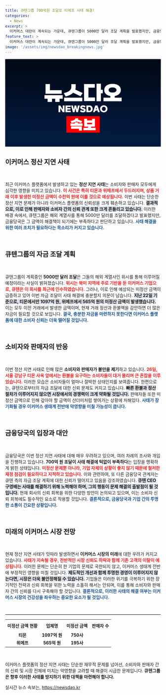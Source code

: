 ```yaml
---
title: 큐텐그룹 700억원 조달로 티메프 사태 해결!
categories:
  - News
excerpt: >
  이커머스 대란이 계속되는 가운데, 큐텐그룹이 5000만 달러 조달 계획을 발표했지만, 금융당국은 미정산 금액이 수천억 원에 달한다며 우려를 표하고 있다. 소비자 환불 요청으로 북새통을 이룬 티몬 앞에서 사태 해결에는 한계가 있는 상황!
feature_text: >
  이커머스 대란이 계속되는 가운데, 큐텐그룹이 5000만 달러 조달 계획을 발표했지만, 금융당국은 미정산 금액이 수천억 원에 달한다며 우려를 표하고 있다. 소비자 환불 요청으로 북새통을 이룬 티몬 앞에서 사태 해결에는 한계가 있는 상황!
image: '/assets/img/newsdao_breakingnews.jpg'
---
```


<p><img src="/assets/img/newsdao_breakingnews.jpg" alt="implanttips 속보" /></p>

<h2 data-ke-size="size26">이커머스 정산 지연 사태</h2>

<p data-ke-size="size16">&nbsp;</p> 

<p>최근 이커머스 플랫폼에서 발생하고 있는 <b>정산 지연 사태</b>는 소비자와 판매자 모두에게 심각한 영향을 미치고 있습니다. <b><span style="color: #ee2323;">이 사건은 특히 티몬과 위메프에서 두드러지며, 상품 거래 이후 발생한 미정산 금액이 수천억 원에 이를 것으로 예상됩니다.</span></b> 이번 사태는 단순한 정산 지연 문제가 아니라 이커머스 플랫폼의 신뢰성을 크게 훼손하고 있습니다. <b><span style="background-color: #21538527;">결과적으로, 이로 인해 판매자와 소비자 간의 신뢰 관계 또한 크게 흔들리고 있습니다.</span></b> 이러한 배경 속에서, 큐텐그룹은 해외 계열사를 통해 5000만 달러를 조달하겠다고 발표했지만, 금융당국은 그 금액이 해결책이 되기에는 부족하다고 판단하고 있습니다. <b><span style="color: #1a5490;">사태 해결을 위한 여러 조치가 필요하다는 목소리가 커지고 있습니다.</span></b></p>

<p data-ke-size="size16">&nbsp;</p> 

<h2 data-ke-size="size26">큐텐그룹의 자금 조달 계획</h2>

<p data-ke-size="size16">&nbsp;</p>

<p>큐텐그룹이 계획중인 <b>5000만 달러 조달</b>은 그들의 해외 계열사인 위시를 통해 이루어질 예정이라는 사실이 밝혀졌습니다. <b><span style="color: #ee2323;">위시는 북미 지역에 주로 기반을 둔 이커머스 기업으로, 큐텐은 이 회사를 최근에 인수하였습니다.</span></b> 그러나, 이로 인해 예상되는 미정산 금액이 급증하고 있어 이번 자금 조달이 사태 해결에 충분할지 의문이 남습니다. <b><span style="background-color: #21538527;">지난 22일 기준으로, 티몬에서만 1097억 원, 위메프에서 565억 원의 미정산 금액이 발생했습니다.</span></b> 이는 모두 이전 거래에서 발생한 금액이며, 현재 거래 정산과 환불액을 감안하면 더 많은 자금이 필요할 것으로 보입니다. <b><span style="color: #1a5490;">결국, 충분한 자금을 마련하지 못한다면 이커머스 플랫폼에 대한 소비자 신뢰는 더욱 떨어질 것입니다.</span></b></p>

<p data-ke-size="size16">&nbsp;</p> 

<h2 data-ke-size="size26">소비자와 판매자의 반응</h2>

<p data-ke-size="size16">&nbsp;</p>

<p>이번 정산 지연 사태로 인해 많은 <b>소비자와 판매자가 불만을 제기</b>하고 있습니다. <b><span style="color: #ee2323;">26일, 서울 강남구 티몬 사옥 앞에서는 환불을 요구하는 소비자들이 대거 몰리며 큰 혼잡을 이루었습니다.</span></b> 이러한 모습은 소비자들이 얼마나 절박한 상태인지를 보여줍니다. 한편으로는, 큐텐으로부터의 자금 조달에 대한 신뢰 문제도 커지고 있습니다. <b><span style="background-color: #21538527;">빠른 환불과 정산 절차가 이루어지지 않으면 시장에서의 경쟁력이 크게 약화될 것입니다.</span></b> 판매자들 또한 미정산 금액으로 인해 갚아야 할 금액이 산더미처럼 쌓여가는 상황에 처해있다. <b><span style="color: #1a5490;">사태가 장기화될 경우 이커머스 생태계 전반에 악영향을 미칠 가능성이 큽니다.</span></b></p>

<p data-ke-size="size16">&nbsp;</p>

<h2 data-ke-size="size26">금융당국의 입장과 대안</h2>

<p data-ke-size="size16">&nbsp;</p>

<p>금융당국은 이번 정산 지연 사태에 대해 매우 우려하고 있으며, 여러 차례의 조사와 개입을 진행하고 있습니다. <b>700억 원 조달이 사태 해결에 턱없이 부족하다</b>는 입장을 명확하게 밝힌 상태입니다. <b><span style="color: #ee2323;">미정산 문제뿐 아니라, 기업 자체의 상황이 좋지 않기 때문에 철저한 재정 점검이 필요하다고 지적하고 있습니다.</span></b> 이와 관련하여, 또 다른 금융당국 관계자는 큐텐 측의 자금 조달 계획에 대한 신뢰가 떨어지고 있음을 강조하였습니다. <b><span style="background-color: #21538527;">큐텐 CEO 구영배는 사태를 해결하기 위해 노력해야 하며, 그의 행동이 문제 해결의 출발점이 될 것입니다.</span></b> 현재 회사의 신뢰 회복을 위한 다양한 방안이 논의되고 있으며, 이는 소비자 신뢰 회복에도 필수적인 요소로 작용할 것입니다. <b><span style="color: #1a5490;">결론적으로, 금융당국과 기업 간의 투명한 소통이 긴요한 상황입니다.</span></b></p>

<p data-ke-size="size16">&nbsp;</p>

<h2 data-ke-size="size26">미래의 이커머스 시장 전망</h2>

<p data-ke-size="size16">&nbsp;</p>

<p>현재 정산 지연 사태가 잇따라 발생하면서 <b>이커머스 시장의 미래</b>에 대한 우려가 커지고 있습니다. <b><span style="color: #ee2323;">사태가 지속될 경우, 전반적인 시장 신뢰도 하락과 함께 기존 고객의 이탈이 예상됩니다.</span></b> 이러한 문제는 단순히 한 기업의 문제로 국한되지 않고, 이커머스 생태계 전반에 부정적인 영향을 미칠 것입니다. <b><span style="background-color: #21538527;">제도적인 개선과 함께 투명한 경영이 이루어지지 않는다면, 시장은 더욱 불안정해질 수 있습니다.</span></b> 기업들은 이러한 위기를 극복하기 위한 장기적인 전략과 신뢰 회복을 위한 노력을 소홀히 해서는 안되며, 이를 통해 소비자와 판매자 간의 신뢰를 다시 구축해야 할 것입니다. <b><span style="color: #1a5490;">결론적으로, 이러한 사태의 해결 여부는 이커머스 시장의 건강성을 좌우하는 중요한 요소가 될 것입니다.</span></b></p>

<p data-ke-size="size16">&nbsp;</p> 

<hr style="border: 1px solid #ccc;">

<table style="width: 100%; border-collapse: collapse;">
  <tr>
    <th style="text-align: center; height: 30px;"><b>미정산 금액 현황</b></th>
    <th style="text-align: center; height: 30px;"><b>업체명</b></th>
    <th style="text-align: center; height: 30px;"><b>미정산 금액</b></th>
    <th style="text-align: center; height: 30px;"><b>판매자 수</b></th>
  </tr>
  <tr>
    <td style="text-align: center; height: 17px;"><b>티몬</b></td>
    <td style="text-align: center; height: 17px;"><b>1097억 원</b></td>
    <td style="text-align: center; height: 17px;"><b>750사</b></td>
  </tr>
  <tr>
    <td style="text-align: center; height: 17px;"><b>위메프</b></td>
    <td style="text-align: center; height: 17px;"><b>565억 원</b></td>
    <td style="text-align: center; height: 17px;"><b>195사</b></td>
  </tr>
</table>

<p data-ke-size="size16">&nbsp;</p> 

<p>이커머스 플랫폼의 정산 지연 사태는 단순한 재무적 문제를 넘어선, 소비자와 판매자 간의 신뢰 및 시장 전체에 미치는 악영향을 고려할 때 해결이 시급한 문제입니다. <b>큐텐그룹은 향후 이러한 사태를 방지하기 위한 대책을 마련해야 합니다.</b> </p>
실시간 뉴스 속보는, <a href="https://newsdao.kr" rel="dofollow">https://newsdao.kr</a>



